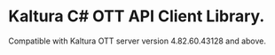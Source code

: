 # Kaltura C# OTT API Client Library.
Compatible with Kaltura OTT server version 4.82.60.43128 and above.
